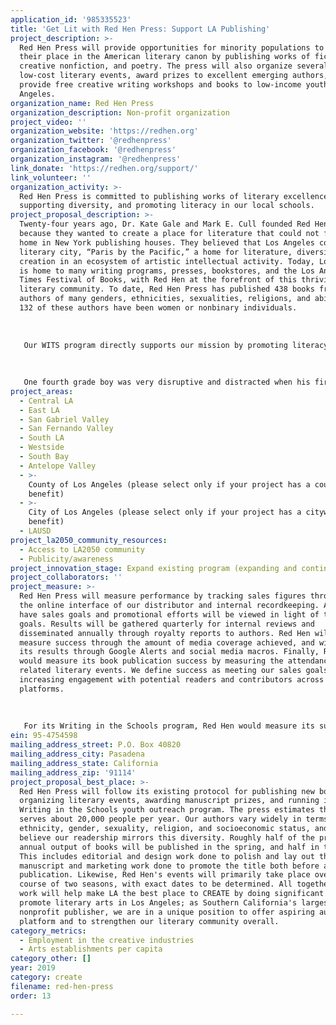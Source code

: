```yaml
---
application_id: '985335523'
title: 'Get Lit with Red Hen Press: Support LA Publishing'
project_description: >-
  Red Hen Press will provide opportunities for minority populations to establish
  their place in the American literary canon by publishing works of fiction,
  creative nonfiction, and poetry. The press will also organize several free or
  low-cost literary events, award prizes to excellent emerging authors, and
  provide free creative writing workshops and books to low-income youth in Los
  Angeles.
organization_name: Red Hen Press
organization_description: Non-profit organization
project_video: ''
organization_website: 'https://redhen.org'
organization_twitter: '@redhenpress'
organization_facebook: '@redhenpress'
organization_instagram: '@redhenpress'
link_donate: 'https://redhen.org/support/'
link_volunteer: ''
organization_activity: >-
  Red Hen Press is committed to publishing works of literary excellence,
  supporting diversity, and promoting literacy in our local schools.
project_proposal_description: >-
  Twenty-four years ago, Dr. Kate Gale and Mark E. Cull founded Red Hen Press
  because they wanted to create a place for literature that could not find a
  home in New York publishing houses. They believed that Los Angeles could be a
  literary city, “Paris by the Pacific,” a home for literature, diversity, and
  creation in an ecosystem of artistic intellectual activity. Today, Los Angeles
  is home to many writing programs, presses, bookstores, and the Los Angeles
  Times Festival of Books, with Red Hen at the forefront of this thriving
  literary community. To date, Red Hen Press has published 438 books from 294
  authors of many genders, ethnicities, sexualities, religions, and abilities.
  132 of these authors have been women or nonbinary individuals.
   
   
   
   Our WITS program directly supports our mission by promoting literacy in our local schools and increasing the diversity of the Los Angeles literary community. Since 2003, WITS has provided free creative writing workshops and books to over 4,000 low-income students in the third through twelfth grades. The program currently supports approximately 250 students at five Los Angeles area schools each year. During the 2017-2018 school year, participating students exhibited a 95% increase in interest in writing poetry and an increased knowledge of literary terms.
   
   
   
   One fourth grade boy was very disruptive and distracted when his first WITS workshop started, and his teacher told us that he usually didn’t like school and was very vocal about it. But once the WITS lesson got started, he told us that the example poem our instructor chose was the best poem he’d ever heard, and he was so excited about it that he eagerly wrote his own poetry and even volunteered to share it with the class when he was done. His teacher was amazed by his excitement, since she had been struggling for months to find something that would hold his interest and get him to feel positively about school.
project_areas:
  - Central LA
  - East LA
  - San Gabriel Valley
  - San Fernando Valley
  - South LA
  - Westside
  - South Bay
  - Antelope Valley
  - >-
    County of Los Angeles (please select only if your project has a countywide
    benefit)
  - >-
    City of Los Angeles (please select only if your project has a citywide
    benefit)
  - LAUSD
project_la2050_community_resources:
  - Access to LA2050 community
  - Publicity/awareness
project_innovation_stage: Expand existing program (expanding and continuing ongoing successful projects)
project_collaborators: ''
project_measure: >-
  Red Hen Press will measure performance by tracking sales figures through both
  the online interface of our distributor and internal recordkeeping. All titles
  have sales goals and promotional efforts will be viewed in light of these
  goals. Results will be gathered quarterly for internal reviews and
  disseminated annually through royalty reports to authors. Red Hen will also
  measure success through the amount of media coverage achieved, and will track
  its results through Google Alerts and social media macros. Finally, Red Hen
  would measure its book publication success by measuring the attendance at its
  related literary events. We define success as meeting our sales goals and
  increasing engagement with potential readers and contributors across all
  platforms.
   
   
   
   For its Writing in the Schools program, Red Hen would measure its success by measuring the number of students reached and by evaluating their progress over the course of the program. Red Hen provides students with evaluations both before and after their participation in the program to measure the amount of literary vocabulary they have learned along with changes in their writing self-confidence, confidence in sharing aloud, and interest in creative self-expression.
ein: 95-4754598
mailing_address_street: P.O. Box 40820
mailing_address_city: Pasadena
mailing_address_state: California
mailing_address_zip: '91114'
project_proposal_best_place: >-
  Red Hen Press will follow its existing protocol for publishing new books,
  organizing literary events, awarding manuscript prizes, and running its
  Writing in the Schools youth outreach program. The press estimates that it
  serves about 20,000 people per year. Our authors vary widely in terms of race,
  ethnicity, gender, sexuality, religion, and socioeconomic status, and we
  believe our readership mirrors this diversity. Roughly half of the press's
  annual output of books will be published in the spring, and half in the fall.
  This includes editorial and design work done to polish and lay out the
  manuscript and marketing work done to promote the title both before and after
  publication. Likewise, Red Hen's events will primarily take place over the
  course of two seasons, with exact dates to be determined. All together, this
  work will help make LA the best place to CREATE by doing significant work to
  promote literary arts in Los Angeles; as Southern California's largest
  nonprofit publisher, we are in a unique position to offer aspiring authors a
  platform and to strengthen our literary community overall.
category_metrics:
  - Employment in the creative industries
  - Arts establishments per capita
category_other: []
year: 2019
category: create
filename: red-hen-press
order: 13

---
```

